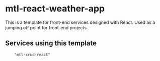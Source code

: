 # mtl-react-weather-app

This is a template for front-end services designed with React. Used as a jumping off point for front-end projects

## Services using this template

        "mtl-crud-react"
